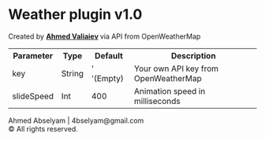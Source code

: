 # Weather plugin v1.0
Created by <strong> <a href="http://weather-plugin.000webhostapp.com/">Ahmed Valiaiev</a> </strong> via API from OpenWeatherMap <br>
<table>
   <tr>
    <th>Parameter</th>
    <th>Type</th>
    <th>Default</th>
    <th>Description</th>
   </tr>
   <tr><td>key</td><td>String</td><td>' '(Empty)</td><td>Your own API key from OpenWeatherMap</td></tr>
   <tr><td>slideSpeed</td><td>Int</td><td>400</td><td>Animation speed in milliseconds</td></tr>
  </table>
<p>Ahmed Abselyam | 4bselyam@gmail.com <br> &copy; All rights reserved.</p>

